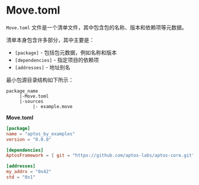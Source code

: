 # Move.toml

`Move.toml` 文件是一个清单文件，其中包含包的名称、版本和依赖项等元数据。

清单本身包含许多部分，其中主要是：

- `[package]` - 包括包元数据，例如名称和版本
- `[dependencies]` - 指定项目的依赖项
- `[addresses]` - 地址别名

最小包源目录结构如下所示：

```
package_name 
     |-Move.toml 
     |-sources 
          |- example.move
```

**Move.toml**

```toml
[package]
name = "aptos_by_examples"
version = "0.0.0"

[dependencies]
AptosFramework = { git = "https://github.com/aptos-labs/aptos-core.git", subdir = "aptos-move/framework/aptos-framework", rev = "mainnet" }

[addresses]
my_addrx = "0x42"
std = "0x1"
```

<!-- # Move.toml

A `Move.toml` file is a manifest file that contains metadata such as name, version, and dependencies for the package.

The manifest itself contains a number of sections, primary of which are:

* `[package]`- includes package metadata such as name and version
* `[dependencies]` - specifies dependencies of the project
* `[addresses]` - address aliases

The minimal package source directory structure looks as follows:

```
package_name 
     |-Move.toml 
     |-sources 
          |- example.move
```

**Move.toml**

```toml
[package]
name = "aptos_by_examples"
version = "0.0.0"

[dependencies]
AptosFramework = { git = "https://github.com/aptos-labs/aptos-core.git", subdir = "aptos-move/framework/aptos-framework", rev = "mainnet" }

[addresses]
my_addrx = "0x42"
std = "0x1"
``` -->
